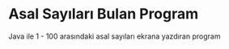 #  Asal Sayıları Bulan Program 

Java ile 1 - 100 arasındaki asal sayıları ekrana yazdıran program


